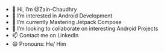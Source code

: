 - 👋 Hi, I’m @Zain-Chaudhry
- 👀 I’m interested in Android Development
- 🌱 I’m currently Mastering Jetpack Compose
- 💞️ I’m looking to collaborate on interesting Android Projects
- 📫 Contact me on LinkedIn 
- 😄 Pronouns: He/ Him

